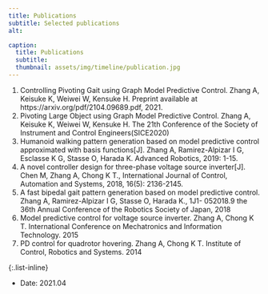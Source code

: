 ```yaml
---
title: Publications
subtitle: Selected publications
alt: 

caption:
  title: Publications
  subtitle: 
  thumbnail: assets/img/timeline/publication.jpg
---
```

<ol>
<li>Controlling Pivoting Gait using Graph Model Predictive Control. Zhang A, Keisuke K, Weiwei W, Kensuke H. Preprint available at https://arxiv.org/pdf/2104.09689.pdf, 2021. </li>
<li>Pivoting Large Object using Graph Model Predictive Control. Zhang A, Keisuke K, Weiwei W, Kensuke H. The 21th Conference of the Society of Instrument and Control Engineers(SICE2020)</li>
<li>Humanoid walking pattern generation based on model predictive control approximated with basis functions[J]. Zhang A, Ramirez-Alpizar I G, Esclasse K G, Stasse O, Harada K.  Advanced Robotics, 2019: 1-15.</li>
<li>A novel controller design for three-phase voltage source inverter[J]. Chen M, Zhang A, Chong K T., International Journal of Control, Automation and Systems, 2018, 16(5): 2136-2145.</li>
<li>A fast bipedal gait pattern generation based on model predictive control. Zhang A, Ramirez-Alpizar I G, Stasse O, Harada K., 1J1- 052018.9 the 36th Annual Conference of the Robotics Society of Japan, 2018</li>
<li>Model predictive control for voltage source inverter. Zhang A, Chong K T. International Conference on Mechatronics and Information Technology. 2015</li>
<li>PD control for quadrotor hovering. Zhang A, Chong K T. Institute of Control, Robotics and Systems. 2014</li>
</ol>

{:.list-inline}
- Date: 2021.04
